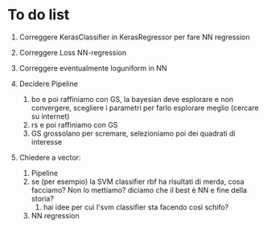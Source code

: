 # To do list

1. Correggere KerasClassifier in KerasRegressor per fare NN regression
2. Correggere Loss NN-regression
3. Correggere eventualmente loguniform in NN
4. Decidere Pipeline
   1. bo e poi raffiniamo con GS, la bayesian deve esplorare e non convergere, scegliere i parametri per farlo esplorare meglio (cercare su internet)
   2. rs e poi raffiniamo con GS
   3. GS grossolano per scremare, selezioniamo poi dei quadrati di interesse       
   
5. Chiedere a vector:
   1. Pipeline
   2. se (per esempio) la SVM classifier rbf ha risultati di merda, cosa facciamo? Non lo mettiamo? diciamo che il best è NN e fine della storia?
      1. hai idee per cui l'svm classifier sta facendo così schifo?
   3. NN regression

